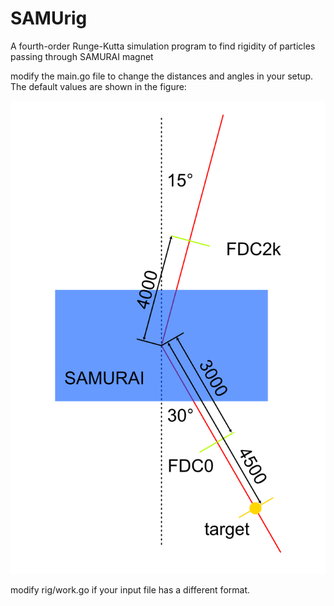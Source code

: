 # SAMUrig
A fourth-order Runge-Kutta simulation program to find rigidity of particles passing through SAMURAI magnet

modify the main.go file to change the distances and angles in your setup. The default values are shown in the figure:

![image](fig.png)

modify rig/work.go if your input file has a different format.